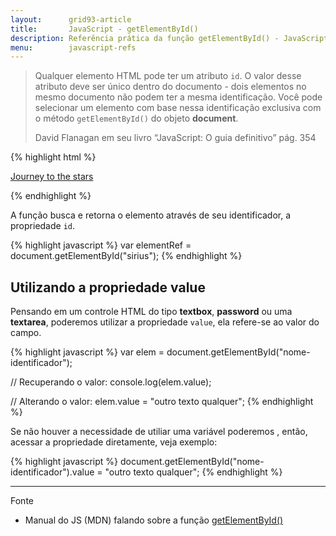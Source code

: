 ```yaml
---
layout:      grid93-article
title:       JavaScript - getElementById()
description: Referência prática da função getElementById() - JavaScript
menu:        javascript-refs
---
```



> Qualquer elemento HTML pode ter um atributo `id`. O valor desse atributo deve ser único dentro do documento - dois
> elementos no mesmo documento não podem ter a mesma identificação. Você pode selecionar um elemento com base nessa
> identificação exclusiva com o método `getElementById()` do objeto __document__.
> 
> David Flanagan em seu livro “JavaScript: O guia definitivo” pág. 354


{% highlight html %}
<p>
    <a id="sirius" href="sirius.html">Journey to the stars</a>
</p>
{% endhighlight %}

A função busca e retorna o elemento através de seu identificador, a propriedade `id`.

{% highlight javascript %}
var elementRef = document.getElementById("sirius");
{% endhighlight %}


Utilizando a propriedade value
---

Pensando em um controle HTML do tipo __textbox__, __password__ ou uma __textarea__, poderemos utilizar a propriedade 
`value`, ela refere-se ao valor do campo.

{% highlight javascript %}
var elem = document.getElementById("nome-identificador");

// Recuperando o valor:
console.log(elem.value);

// Alterando o valor:
elem.value = "outro texto qualquer";
{% endhighlight %}

Se não houver a necessidade de utiliar uma variável poderemos , então, acessar a propriedade diretamente, veja exemplo:

{% highlight javascript %}
document.getElementById("nome-identificador").value = "outro texto qualquer";
{% endhighlight %}

<hr/>
Fonte

- Manual do JS (MDN) falando sobre a função [getElementById()](https://developer.mozilla.org/en-US/docs/Web/API/document.getElementById "link-externo")

<!--
Incrementar matéria com a função da página 355 (flanagan)
Veja pág 88, capitulo 5 do livro JS Anthology
-->